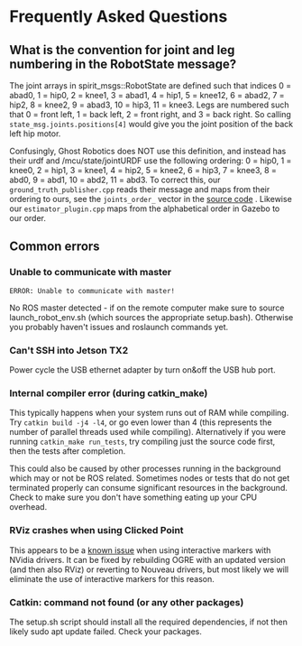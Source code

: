 # Frequently Asked Questions

## What is the convention for joint and leg numbering in the RobotState message?
The joint arrays in spirit_msgs::RobotState are defined such that indices 0 = abad0, 1 = hip0, 2 = knee1, 3 = abad1, 4 = hip1, 5 = knee12, 6 = abad2, 7 = hip2, 8 = knee2, 9 = abad3, 10 = hip3, 11 = knee3. Legs are numbered such that 0 = front left, 1 = back left, 2  = front right, and 3 = back right. So calling `state_msg.joints.positions[4]` would give you the joint position of the back left hip motor.

Confusingly, Ghost Robotics does NOT use this definition, and instead has their urdf and /mcu/state/jointURDF use the following ordering: 0 = hip0, 1 = knee0, 2 = hip1, 3 = knee1, 4 = hip2, 5 = knee2, 6 = hip3, 7 = knee3, 8 = abd0, 9 = abd1, 10 = abd2, 11 = abd3. To correct this, our `ground_truth_publisher.cpp` reads their message and maps from their ordering to ours, see the `joints_order_` vector in the [source code](https://github.com/robomechanics/spirit-software/blob/109168feb808f844947affadb95e71cc271dc47d/spirit_utils/src/ground_truth_publisher.cpp#L32) . Likewise our `estimator_plugin.cpp` maps from the alphabetical order in Gazebo to our order.

## Common errors

### Unable to communicate with master
```
ERROR: Unable to communicate with master!
```
No ROS master detected - if on the remote computer make sure to source launch_robot_env.sh (which sources the appropriate setup.bash). Otherwise you probably haven't issues and roslaunch commands yet.

### Can't SSH into Jetson TX2
Power cycle the USB ethernet adapter by turn on&off the USB hub port.

### Internal compiler error (during catkin_make)
This typically happens when your system runs out of RAM while compiling. Try `catkin build -j4 -l4`, or go even lower than 4 (this represents the number of parallel threads used while compiling). Alternatively if you were running `catkin_make run_tests`, try compiling just the source code first, then the tests after completion.

This could also be caused by other processes running in the background which may or not be ROS related. Sometimes nodes or tests that do not get terminated properly can consume significant resources in the background. Check to make sure you don't have something eating up your CPU overhead.

### RViz crashes when using Clicked Point
This appears to be a [known issue](https://github.com/ros-visualization/rviz/issues/1082) when using interactive markers with NVidia drivers. It can be fixed by rebuilding OGRE with an updated version (and then also RViz) or reverting to Nouveau drivers, but most likely we will eliminate the use of interactive markers for this reason.

### Catkin: command not found (or any other packages)
The setup.sh script should install all the required dependencies, if not then likely sudo apt update failed. Check your packages.